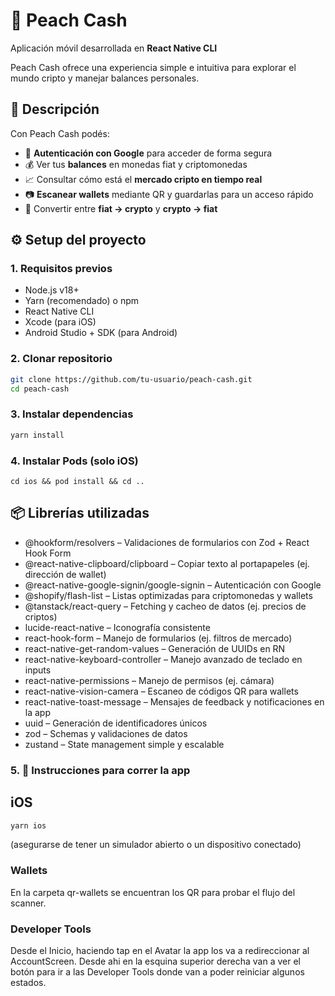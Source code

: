 # 🍑 Peach Cash

Aplicación móvil desarrollada en **React Native CLI**

Peach Cash ofrece una experiencia simple e intuitiva para explorar el mundo cripto y manejar balances personales.

## 📱 Descripción

Con Peach Cash podés:

- 🔐 **Autenticación con Google** para acceder de forma segura
- 💰 Ver tus **balances** en monedas fiat y criptomonedas
- 📈 Consultar cómo está el **mercado cripto en tiempo real**
- 📷 **Escanear wallets** mediante QR y guardarlas para un acceso rápido
- 🔄 Convertir entre **fiat → crypto** y **crypto → fiat**

## ⚙️ Setup del proyecto

### 1. Requisitos previos

- Node.js v18+
- Yarn (recomendado) o npm
- React Native CLI
- Xcode (para iOS)
- Android Studio + SDK (para Android)

### 2. Clonar repositorio

```bash
git clone https://github.com/tu-usuario/peach-cash.git
cd peach-cash
```

### 3. Instalar dependencias

```bash
yarn install
```

### 4. Instalar Pods (solo iOS)

```
cd ios && pod install && cd ..
```

## 📦 Librerías utilizadas

- @hookform/resolvers – Validaciones de formularios con Zod + React Hook Form
- @react-native-clipboard/clipboard – Copiar texto al portapapeles (ej. dirección de wallet)
- @react-native-google-signin/google-signin – Autenticación con Google
- @shopify/flash-list – Listas optimizadas para criptomonedas y wallets
- @tanstack/react-query – Fetching y cacheo de datos (ej. precios de criptos)
- lucide-react-native – Iconografía consistente
- react-hook-form – Manejo de formularios (ej. filtros de mercado)
- react-native-get-random-values – Generación de UUIDs en RN
- react-native-keyboard-controller – Manejo avanzado de teclado en inputs
- react-native-permissions – Manejo de permisos (ej. cámara)
- react-native-vision-camera – Escaneo de códigos QR para wallets
- react-native-toast-message – Mensajes de feedback y notificaciones en la app
- uuid – Generación de identificadores únicos
- zod – Schemas y validaciones de datos
- zustand – State management simple y escalable

### 5. 🚀 Instrucciones para correr la app

## iOS

```bash
yarn ios
```

(asegurarse de tener un simulador abierto o un dispositivo conectado)

### Wallets

En la carpeta qr-wallets se encuentran los QR para probar el flujo del scanner.

### Developer Tools

Desde el Inicio, haciendo tap en el Avatar la app los va a redireccionar al AccountScreen. Desde ahi en la esquina superior derecha van a ver el botón para ir a las Developer Tools donde van a poder reiniciar algunos estados.
